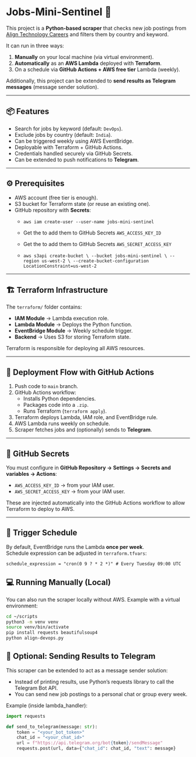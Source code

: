 # Jobs-Mini-Sentinel 🚀

This project is a **Python-based scraper** that checks new job postings from [Align Technology Careers](https://jobs.aligntech.com/) and filters them by country and keyword.

It can run in three ways:
1. **Manually** on your local machine (via virtual environment).
2. **Automatically** as an **AWS Lambda** deployed with **Terraform**.
3. On a schedule via **GitHub Actions + AWS free tier** Lambda (weekly).

Additionally, this project can be extended to **send results as Telegram messages** (message sender solution).

---

## 📦 Features
- Search for jobs by keyword (default: `DevOps`).
- Exclude jobs by country (default: `India`).
- Can be triggered weekly using AWS EventBridge.
- Deployable with Terraform + GitHub Actions.
- Credentials handled securely via GitHub Secrets.
- Can be extended to push notifications to **Telegram**.

---

## ⚙️ Prerequisites
- AWS account (free tier is enough).
- S3 bucket for Terraform state (or reuse an existing one).
- GitHub repository with **Secrets**:
  - `aws iam create-user --user-name jobs-mini-sentinel`
  - Get the to add them to GitHub Secrets `AWS_ACCESS_KEY_ID`
  - Get the to add them to GitHub Secrets `AWS_SECRET_ACCESS_KEY`

  - `aws s3api create-bucket \
  --bucket jobs-mini-sentinel \
  --region us-west-2 \
  --create-bucket-configuration LocationConstraint=us-west-2`

---

## 🏗️ Terraform Infrastructure

The `terraform/` folder contains:
- **IAM Module** → Lambda execution role.
- **Lambda Module** → Deploys the Python function.
- **EventBridge Module** → Weekly schedule trigger.
- **Backend** → Uses S3 for storing Terraform state.

Terraform is responsible for deploying all AWS resources.

---

## 🔄 Deployment Flow with GitHub Actions

1. Push code to `main` branch.
2. GitHub Actions workflow:
   - Installs Python dependencies.
   - Packages code into a `.zip`.
   - Runs Terraform (`terraform apply`).
3. Terraform deploys Lambda, IAM role, and EventBridge rule.
4. AWS Lambda runs weekly on schedule.
5. Scraper fetches jobs and (optionally) sends to **Telegram**.

---

## 🔑 GitHub Secrets

You must configure in **GitHub Repository → Settings → Secrets and variables → Actions**:

- `AWS_ACCESS_KEY_ID` → from your IAM user.
- `AWS_SECRET_ACCESS_KEY` → from your IAM user.

These are injected automatically into the GitHub Actions workflow to allow Terraform to deploy to AWS.

---

## 📅 Trigger Schedule

By default, EventBridge runs the Lambda **once per week**.  
Schedule expression can be adjusted in `terraform.tfvars`:

```hcl
schedule_expression = "cron(0 9 ? * 2 *)" # Every Tuesday 09:00 UTC
```

## 💻 Running Manually (Local)

You can also run the scraper locally without AWS. Example with a virtual environment:
```bash
cd ~/scripts
python3 -m venv venv
source venv/bin/activate
pip install requests beautifulsoup4
python align-devops.py
```


## 📲 Optional: Sending Results to Telegram

This scraper can be extended to act as a message sender solution:

- Instead of printing results, use Python’s requests library to call the Telegram Bot API.
- You can send new job postings to a personal chat or group every week.

Example (inside lambda_handler):
```python
import requests

def send_to_telegram(message: str):
    token = "<your_bot_token>"
    chat_id = "<your_chat_id>"
    url = f"https://api.telegram.org/bot{token}/sendMessage"
    requests.post(url, data={"chat_id": chat_id, "text": message}
```